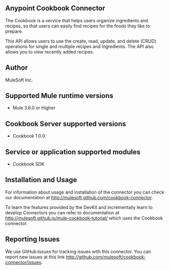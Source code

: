 ## Anypoint Cookbook Connector

The Cookbook is a service that helps users organize ingredients and recipes, so that users can easily find recipes for the foods they like to prepare.

This API allows users to use the create, read, update, and delete (CRUD) operations for single and multiple recipes and ingredients. The API also allows you to view recently added recipes.

## Author
MuleSoft Inc.

## Supported Mule runtime versions
* Mule 3.6.0 or Higher

## Cookbook Server supported versions
* Cookbook 1.0.0

## Service or application supported modules
* Cookbook SDK

## Installation and Usage
For information about usage and installation of the connector you can check our documentation at http://mulesoft.github.com/cookbook-connector.

To learn the features provided by the DevKit and incrementally learn to develop Connectors you can refer to documentation at http://mulesoft.github.io/mule-cookbook-tutorial/ which uses the Cookbook connector.

## Reporting Issues

We use GitHub:Issues for tracking issues with this connector. You can report new issues at this link http://github.com/mulesoft/cookbook-connector/issues.